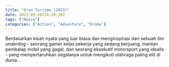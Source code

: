 ```yaml
---
title: "Gran Turismo (2023)"
date: 2023-09-26T14:20:38Z
tags: ["Movie"]
categories: ["Action", "Adventure", "Drama"]
---
```


Berdasarkan kisah nyata yang luar biasa dan menginspirasi dari sebuah tim underdog - seorang gamer kelas pekerja yang sedang berjuang, mantan pembalap mobil yang gagal, dan seorang eksekutif motorsport yang idealis - yang mempertaruhkan segalanya untuk mengikuti olahraga paling elit di dunia. .

  <mux-player stream-type="on-demand"
  src="https://kp3d-my.sharepoint.com/personal/ryoo_kp3d_onmicrosoft_com/_layouts/15/download.aspx?share=EQPXtknCht9Fvyx9xQHkqK4BLbtt9gl5Lu0S6j_LukMh_w" metadata-video-title="Gran Turismo (2023)" prefer-playback="mse" controls>
  </mux-player>
  
  
  <script src="https://cdn.jsdelivr.net/npm/@mux/mux-player"></script>
  
   <script id="02lDwTVrYkqy00u5LiqI1MkfdtchqWz02yEOibSUkq6F7M" type="application/ld+json">
 {
  "@context": "https://schema.org/",
  "@type": "VideoObject",
  "name": "Gran Turismo (2023)",
  "contentUrl": "https://stream.mux.com/02lDwTVrYkqy00u5LiqI1MkfdtchqWz02yEOibSUkq6F7M.m3u8",
  "thumbnailUrl": "https://www.themoviedb.org/t/p/original/9vj1ETdD0V08Fu7yO66NG7EJeA6.jpg?width=314&fit_mode=preserve&time=25",
  "uploadDate": "2023-09-26T14:20:38Z",
}

</script>